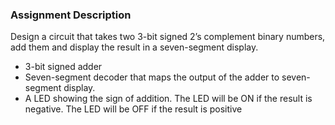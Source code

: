 ### Assignment Description
Design a circuit that takes two 3-bit signed 2’s complement binary numbers, add
them and display the result in a seven-segment display.
- 3-bit signed adder
- Seven-segment decoder that maps the output of the adder to seven-segment display.
- A LED showing the sign of addition. The LED will be ON if the result is negative. The LED will be OFF if the result is positive
